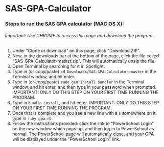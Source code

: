 # SAS-GPA-Calculator

### Steps to run the SAS GPA calculator (MAC OS X):
###### Important: Use CHROME to access this page and download the program.

1. Under "Clone or download" on this page, click "Download ZIP".
2. Now, in the downloads bar at the bottom of the page, click the file called "SAS-GPA-Calculator-master.zip". This will automatically unzip the file.
3. Open Terminal by searching for it in Spotlight.
4. Type in (or copy/paste) `cd Downloads/SAS-GPA-Calculator-master` in the Terminal window, and hit enter.
5. Type in (or copy/paste) `sudo gem install bundler` in the Terminal window, and hit enter, and then type in your password when prompted. IMPORTANT: ONLY DO THIS STEP ON YOUR FIRST TIME RUNNING THE PROGRAM.
6. Type in `bundle install`, and hit enter. IMPORTANT: ONLY DO THIS STEP ON YOUR FIRST TIME RUNNING THE PROGRAM.
7. Once that is complete and you see a new line with a `$` somewhere on it, type in `ruby gpa.rb`.
8. Follow the instructions provided: click the link to "PowerSchool Login" on the new window which pops up, and then log in to PowerSchool as normal. The PowerSchool page will automatically close, and your GPA will be displayed under the "PowerSchool Login" link.
